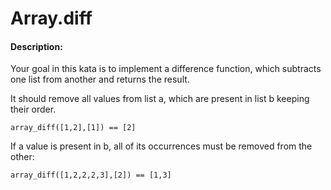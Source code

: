 # Array.diff
#### Description:

Your goal in this kata is to implement a difference function, which subtracts one list from another and returns the result.

It should remove all values from list a, which are present in list b keeping their order.

    array_diff([1,2],[1]) == [2]

If a value is present in b, all of its occurrences must be removed from the other:

    array_diff([1,2,2,2,3],[2]) == [1,3]
